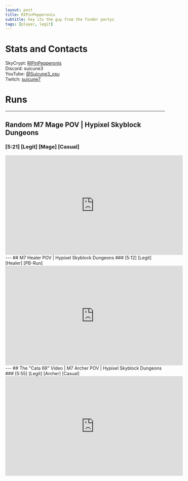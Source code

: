 ```yaml
---
layout: post
title: RIPinPepperonis
subtitle: hey its the guy from the finder partys
tags: [player, legit]
---
```


# Stats and Contacts
SkyCrypt: [RIPinPepperonis](https://sky.shiiyu.moe/stats/RIPinPepperonis/Banana)  
Discord: suicune3  
YouTube: [@Suicune3_osu](https://www.youtube.com/@Suicune3_osu)  
Twitch: [suicune7](https://www.twitch.tv/suicune7)  

# Runs
---  
## Random M7 Mage POV | Hypixel Skyblock Dungeons
### [5:21] [Legit] [Mage] [Casual] 
<iframe width="560" height="315" src="https://www.youtube.com/embed/rBnLMgRODFw?si=dMMqAvj3DjtxwHa5" title="YouTube video player" frameborder="0" allow="accelerometer; autoplay; clipboard-write; encrypted-media; gyroscope; picture-in-picture; web-share" referrerpolicy="strict-origin-when-cross-origin" allowfullscreen></iframe>
---
## M7 Healer POV | Hypixel Skyblock Dungeons
### [5:12] [Legit] [Healer] [PB-Run] 
<iframe width="560" height="315" src="https://www.youtube.com/embed/oEAFs_EkNLE?si=Z6QrnWLtSX8CtYeL" title="YouTube video player" frameborder="0" allow="accelerometer; autoplay; clipboard-write; encrypted-media; gyroscope; picture-in-picture; web-share" referrerpolicy="strict-origin-when-cross-origin" allowfullscreen></iframe>
---
## The "Cata 69" Video | M7 Archer POV | Hypixel Skyblock Dungeons
### [5:55] [Legit] [Archer] [Casual] 
<iframe width="560" height="315" src="https://www.youtube.com/embed/b2hwslV86OI?si=qtiuoNyd7JyDDpV9" title="YouTube video player" frameborder="0" allow="accelerometer; autoplay; clipboard-write; encrypted-media; gyroscope; picture-in-picture; web-share" referrerpolicy="strict-origin-when-cross-origin" allowfullscreen></iframe>
